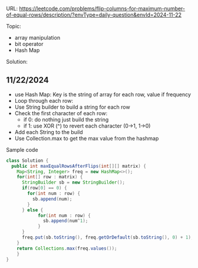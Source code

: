 URL: https://leetcode.com/problems/flip-columns-for-maximum-number-of-equal-rows/description/?envType=daily-question&envId=2024-11-22


Topic: 
- array manipulation
- bit operator
- Hash Map

Solution:
## 11/22/2024
- use Hash Map: Key is the string of array for each row, value if frequency
- Loop through each row:
- Use String builder to build a string for each row
- Check the first character of each row:
  - if 0: do nothing just build the string
  - if 1: use XOR (^) to revert each character (0->1, 1->0)
- Add each String to the build
- Use Collection.max to get the max value from the hashmap

Sample code
```java
class Solution {
  public int maxEqualRowsAfterFlips(int[][] matrix) {
    Map<String, Integer> freq = new HashMap<>();
    for(int[] row : matrix) {
      StringBuilder sb = new StringBuilder();
      if(row[0] == 0) {
        for(int num : row) {
          sb.append(num);
        }
      } else {
            for(int num : row) {
              sb.append(num^1);
            }
      }
      freq.put(sb.toString(), freq.getOrDefault(sb.toString(), 0) + 1);
    }
    return Collections.max(freq.values());
    }   
}
```